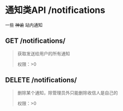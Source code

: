 # 通知类API /notifications

一些 ~~神谕~~ 站内通知

## GET /notifications/

> 获取发送给用户的所有通知
>
> 权限：>0

## DELETE /notifications/<id>

> 删除某个通知，除管理员外只能删除收信人是自己的
>
> 权限：>0

